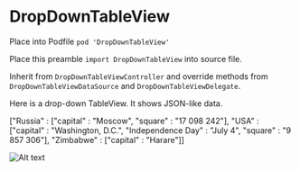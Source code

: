 # DropDownTableView

Place into Podfile `pod 'DropDownTableView'`

Place this preamble `import DropDownTableView` into source file.

Inherit from `DropDownTableViewController` and override methods from `DropDownTableViewDataSource` and `DropDownTableViewDelegate`.

Here is a drop-down TableView. It shows JSON-like data.

["Russia" : ["capital" : "Moscow", "square" : "17 098 242"],
"USA" : ["capital" : "Washington, D.C.", "Independence Day" : "July 4", "square" : "9 857 306"],
"Zimbabwe" : ["capital" : "Harare"]]


![Alt text](https://raw.githubusercontent.com/NSSimpleApps/DropDownTableView/master/DropDownTableView/DropDownTable.gif)
